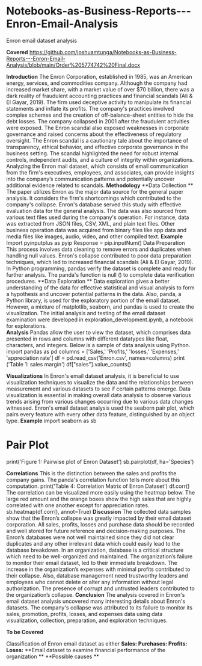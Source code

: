 # Notebooks-as-Business-Reports---Enron-Email-Analysis
Enron email dataset analysis

**Covered**
https://github.com/joshuamtunga/Notebooks-as-Business-Reports---Enron-Email-Analysis/blob/main/Order%205774742%20Final.docx

**Introduction**
The Enron Corporation, established in 1985, was an American energy, services, and commodities company. Although the company had increased market share, with a market value of over $70 billion, there was a dark reality of fraudulent accounting practices and financial scandals (Ali & El Gayar, 2019). The firm used deceptive activity to manipulate its financial statements and inflate its profits. The company's practices involved complex schemes and the creation of off-balance-sheet entities to hide the debt losses. The company collapsed in 2001 after the fraudulent activities were exposed. The Enron scandal also exposed weaknesses in corporate governance and raised concerns about the effectiveness of regulatory oversight. The Enron scandal is a cautionary tale about the importance of transparency, ethical behavior, and effective corporate governance in the business setting. The scandal highlighted the need for robust internal controls, independent audits, and a culture of integrity within organizations. Analyzing the Enron mail dataset, which consists of email communication from the firm's executives, employees, and associates, can provide insights into the company’s communication patterns and potentially uncover additional evidence related to scandals.
**Methodology**
**Data Collection **
The paper utilizes Enron as the major data source for the general paper analysis. It considers the firm's shortcomings which contributed to the company's collapse. Enron's database served this study with effective evaluation data for the general analysis. The data was also sourced from various text files used during the company's operation. For instance, data was extracted from JSON files, CSV, XML, and plain text files. Other business operation data was acquired from binary files like app data and media files like images, audio, video, and other compiled text. 
**Example**
Import pyinputplus as pyip
Response = pip.inputNum()
Data Preparation 
This process involves data cleaning to remove errors and duplicates when handling null values. Enron's collapse contributed to poor data preparation techniques, which led to increased financial scandals (Ali & El Gayar, 2019). In Python programming, pandas verify the dataset is complete and ready for further analysis. The panda's function is null () to complete data verification procedures. 
**Data Exploration **
Data exploration gives a better understanding of the data for effective statistical and visual analysis to form a hypothesis and uncover potential patterns in the data. Also, panda, a Python library, is used for the exploratory portion of the email dataset. However, a mixture of matplotlib, seaborn, and pandas is used to create the visualization. The initial analysis and testing of the email dataset examination were developed in exploration_development.ipynb, a notebook for explorations.  
**Analysis**
Pandas allow the user to view the dataset, which comprises data presented in rows and columns with different datatypes like float, characters, and integers. Below is a sample of data analysis using Python. 
import pandas as pd
columns = ['Sales,' 'Profits,' 'losses,' 'Expenses,' 'appreciation rate']
df = pd.read_csv('Enron.csv', names=columns)
print ('Table 1: sales margin')
df["sales"].value_counts()

**Visualizations**
In Enron's email dataset analysis, it is beneficial to use visualization techniques to visualize the data and the relationships between measurement and various datasets to see if certain patterns emerge. Data visualization is essential in making overall data analysis to observe various trends arising from various changes occurring due to various data changes witnessed. Enron's email dataset analysis used the seaborn pair plot, which pairs every feature with every other data feature, distinguished by an object type. 
**Example** 
import seaborn as sb
# Pair Plot
print('Figure 1: Pairwise plot of Enron Dataset')
sb.pairplot(df, ha='Species')

**Correlations** 
This is the distinction between the sales and profits the company gains. The panda's correlation function tells more about this computation. 
print('Table 4: Correlation Matrix of Enron Dataset')
df.corr()
The correlation can be visualized more easily using the heatmap below. The large red amount and the orange boxes show the high sales that are highly correlated with one another except for appreciation rates.
sb.heatmap(df.corr(), annot=True)
**Discussion**
The collected data samples show that the Enron’s collapse was greatly impacted by their email dataset corporation. All sales, profits, losses and purchase data should be recorded and well stored for future reference and decision-making purposes. The Enron’s databases were not well maintained since they did not clear duplicates and any other irrelevant data which could easily lead to the database breakdown. In an organization, database is a critical structure which need to be well-organized and maintained. The organization’s failure to monitor their email dataset, led to their immediate breakdown. The increase in the organization’s expenses with minimal profits contributed to their collapse. Also, database management need trustworthy leaders and employees who cannot delete or alter any information without legal authorization. The presence of corrupt and untrusted leaders contributed to the organization’s collapse. 
**Conclusion**
The analysis covered in Enron's email dataset analysis uncovered many interesting details about Enron's datasets. The company's collapse was attributed to its failure to monitor its sales, promotion, profits, losses, and expenses data using data visualization, collection, preparation, and exploration techniques. 


**To be Covered**

Classification of Enron email dataset as either
**Sales:
Purchases:
Profits:
Loses:**
**Email dataset to examine financial performance of the organization **
**Possible causes **


